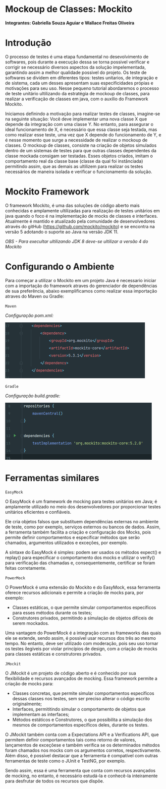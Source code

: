 # Mockoup de Classes: Mockito

**Integrantes: Gabriella Souza Aguiar e Wallace Freitas Oliveira**

# Introdução

O processo de testes é uma etapa fundamental no desevolvimento de softwares, pois durante a execução dessa se torna possivel verificar e corrigir se necessário diversos aspectos da solução impelementada, garantindo assim a melhor qualidade possivel do projeto. Os teste de softwares se dividem em diferentes tipos: testes unitarios, de integração e de sistema, cada um desses apresentam suas especificidades própias e motivações para seu uso. Nesse pequeno tutorial abordaremos o processo de teste unitário ultilizando da estratégia de mockoup de classes, para realizar a verificação de classes em java, com o auxilio do Framework Mockito.

Iniciamos definindo a motivação para realizar testes de classes, imagine-se na seguinte situação: Você deve implementar uma nova classe X que depende da integração com uma classe Y. No entanto, para assegurar o ideal funcionamento de X, é necessário que essa classe seja testada, mas como realizar esse teste, uma vez que X depende do funcionamento de Y, e é nesse momento que surge a necessidade de realizar o mockoup de classes. O mockoup de classes, consiste na criação de objetos simulados dentro de um sistemas de testes para que outras classes dependentes da classe mockada consigam ser testadas. Esses objetos criados, imitam o comportamento real da classe base (classe da qual foi instânciada) permitindo assim, que as demais as ultilizem para realizar os testes necessários de maneira isolada e verificar o funcionamento da solução.

# Mockito Framework

O framework Mockito, é uma das soluções de código aberto mais conhecidas e amplamente ultilizadas para realização de testes unitários em java quando o foco é na implementação de mocks de classes e interfaces. Atualmente é mantido e atualizado pela comunidade de desenvolvedores através do gitHub (https://github.com/mockito/mockito) e se encontra na versão 5 adotando o suporte ao Java na versão JDK 11.

*OBS - Para execultar ultilizando JDK 8 deve-se ultilizar a versão 4 do Mockito*

# Configurando o Ambiente

Para começar a utilizar o Mockito em um projeto Java é necessario iniciar com a importação do framework atraves do gerenciador de dependências de sua preferência, abaixo exemplificamos como realizar essa importação atraves do Maven ou Gradle:

`Maven`

*Configuração pom.xml:*

![Maven](images/pom_xml.png)


`Gradle`

*Configuração build.gradle:*

![Gradle](images/build_gradle.png)


# Ferramentas similares

`EasyMock`

O EasyMock é um framework de mocking para testes unitários em Java;
é amplamente utilizado no meio dos desenvolvedores por proporcionar testes unitários eficientes e confiáveis.

Ele cria objetos falsos que substituem dependências externas no ambiente de teste, como por exemplo, serviços externos ou bancos de dados.
Assim, a ferramenta também facilita a criação e configuração dos Mocks, pois permite definir comportamentos e especificar métodos que serão chamados, argumentos utilizados e exceções, por exemplo.

A síntaxe do EasyMock é simples: podem ser usados os métodos expect() e replay() para especificar o comportamento dos mocks e utilizar o verify() para verificação das chamadas e, consequentemente, certificar se foram feitas corretamente.


`PowerMock`

O PowerMock é uma extensão do Mockito e do EasyMock, essa ferramenta oferece recursos adicionais e permite a criação de mocks para, por exemplo:

* Classes estáticas, o que permite simular comportamentos específicos para esses métodos durante os testes; 
* Construtores privados, permitindo a simulação de objetos díficeis de serem mockados. 

Uma vantagem do PowerMock é a integração com as frameworks das quais ele se extende, sendo assim, é possível usar recursos dos três ao mesmo tempo.
No entanto, deve ser utilizado com moderação, pois seu uso tornar os testes ilegíveis por violar princípios de design, com a criação de mocks para classes estáticas e construtores privados.


`JMockit`

O JMockit é um projeto de código aberto e é conhecido por sua flexibilidade e recursos avançados de mocking. Essa framework permite a criação de mocks para:

* Classes concretas, que permite simular comportamentos específicos dessas classes nos testes, sem ser preciso alterar o código escrito originalmente;
* Interfaces, permititindo simular o comportamento de objetos que implementam as interfaces;
* Métodos estáticos e Construtores, o que possibilita a simulação dos mesmos de comportamentos específicos deles, durante os testes.

O JMockit também conta com a Expectations API e a Verifications API, que permitem definir comportamentos tais como retorno de valores, lançamentos de exceçõese e também verifica se os determinados métodos foram chamados nos mocks com os argumentos corretos, respectivamente.
Além disso, é possível destacar que a ferramenta é compatível com outras ferramentas de teste como o JUnit e TestNG, por exemplo.

Sendo assim, essa é uma ferramenta que conta com recursos avançados de mocking, no entanto, é necessário estudá-la e conhecê-la inteiramente para desfrutar de todos os recursos que dispõe.














